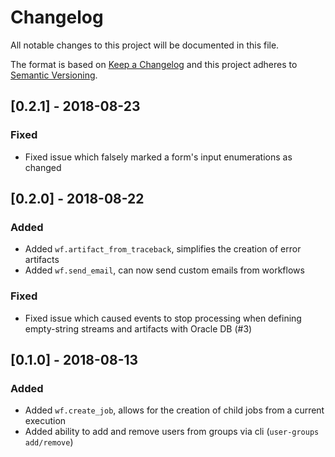 # Changelog
All notable changes to this project will be documented in this file.

The format is based on [Keep a Changelog](http://keepachangelog.com/en/1.0.0/)
and this project adheres to [Semantic Versioning](http://semver.org/spec/v2.0.0.html).

## [0.2.1] - 2018-08-23
### Fixed
- Fixed issue which falsely marked a form's input enumerations as changed

## [0.2.0] - 2018-08-22
### Added
- Added `wf.artifact_from_traceback`, simplifies the creation of error artifacts
- Added `wf.send_email`, can now send custom emails from workflows

### Fixed
- Fixed issue which caused events to stop processing when defining empty-string streams
  and artifacts with Oracle DB (#3)

## [0.1.0] - 2018-08-13
### Added
- Added `wf.create_job`, allows for the creation of child jobs from a current execution
- Added ability to add and remove users from groups via cli (`user-groups add/remove`)